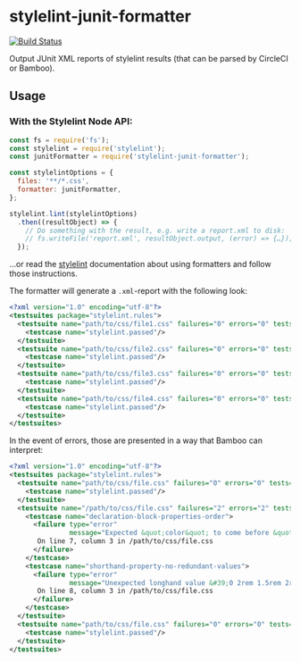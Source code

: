 # stylelint-junit-formatter

[![Build Status](https://travis-ci.org/eddies/stylelint-junit-formatter.svg?branch=master)](https://travis-ci.org/eddies/stylelint-junit-formatter)

Output JUnit XML reports of stylelint results (that can be parsed by CircleCI or Bamboo).

## Usage

### With the Stylelint Node API:

```javascript
const fs = require('fs');
const stylelint = require('stylelint');
const junitFormatter = require('stylelint-junit-formatter');

const stylelintOptions = {
  files: '**/*.css',
  formatter: junitFormatter,
};

stylelint.lint(stylelintOptions)
  .then((resultObject) => {
    // Do something with the result, e.g. write a report.xml to disk:
    // fs.writeFile('report.xml', resultObject.output, (error) => {…});
  });

```

…or read the [stylelint](https://github.com/stylelint/stylelint) documentation about using formatters and follow those instructions.

The formatter will generate a `.xml`-report with the following look:
```xml
<?xml version="1.0" encoding="utf-8"?>
<testsuites package="stylelint.rules">
  <testsuite name="path/to/css/file1.css" failures="0" errors="0" tests="1">
    <testcase name="stylelint.passed"/>
  </testsuite>
  <testsuite name="path/to/css/file2.css" failures="0" errors="0" tests="1">
    <testcase name="stylelint.passed"/>
  </testsuite>
  <testsuite name="path/to/css/file3.css" failures="0" errors="0" tests="1">
    <testcase name="stylelint.passed"/>
  </testsuite>
  <testsuite name="path/to/css/file4.css" failures="0" errors="0" tests="1">
    <testcase name="stylelint.passed"/>
  </testsuite>
</testsuites>
```

In the event of errors, those are presented in a way that Bamboo can interpret:
```xml
<?xml version="1.0" encoding="utf-8"?>
<testsuites package="stylelint.rules">
  <testsuite name="path/to/css/file.css" failures="0" errors="0" tests="1">
    <testcase name="stylelint.passed"/>
  </testsuite>
  <testsuite name="/path/to/css/file.css" failures="2" errors="2" tests="2">
    <testcase name="declaration-block-properties-order">
      <failure type="error"
               message="Expected &quot;color&quot; to come before &quot;font-weight&quot; (declaration-block-properties-order)">
       On line 7, column 3 in /path/to/css/file.css
      </failure>
    </testcase>
    <testcase name="shorthand-property-no-redundant-values">
      <failure type="error"
               message="Unexpected longhand value &#39;0 2rem 1.5rem 2rem&#39; instead of &#39;0 2rem 1.5rem&#39; (shorthand-property-no-redundant-values)">
       On line 8, column 3 in /path/to/css/file.css
      </failure>
    </testcase>
  </testsuite>
  <testsuite name="path/to/css/file.css" failures="0" errors="0" tests="1">
    <testcase name="stylelint.passed"/>
  </testsuite>
</testsuites>
```
